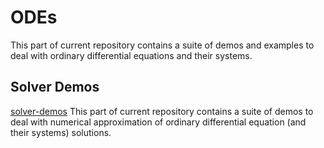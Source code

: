 # ODEs
This part of current repository contains a suite of demos and examples to deal with ordinary differential equations and their systems.

## Solver Demos
[solver-demos](./solver-demos) This part of current repository contains a suite of demos to deal with numerical approximation of ordinary differential equation (and their systems) solutions.




